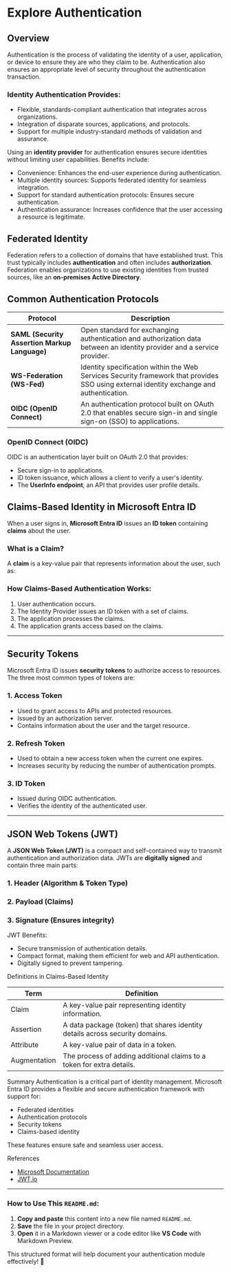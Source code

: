 # Explore Authentication

## Overview
Authentication is the process of validating the identity of a user, application, or device to ensure they are who they claim to be. Authentication also ensures an appropriate level of security throughout the authentication transaction.

### Identity Authentication Provides:
- Flexible, standards-compliant authentication that integrates across organizations.
- Integration of disparate sources, applications, and protocols.
- Support for multiple industry-standard methods of validation and assurance.

Using an **identity provider** for authentication ensures secure identities without limiting user capabilities. Benefits include:
- Convenience: Enhances the end-user experience during authentication.
- Multiple identity sources: Supports federated identity for seamless integration.
- Support for standard authentication protocols: Ensures secure authentication.
- Authentication assurance: Increases confidence that the user accessing a resource is legitimate.

## Federated Identity
Federation refers to a collection of domains that have established trust. This trust typically includes **authentication** and often includes **authorization**. Federation enables organizations to use existing identities from trusted sources, like an **on-premises Active Directory**.

## Common Authentication Protocols
| Protocol | Description |
|----------|------------|
| **SAML (Security Assertion Markup Language)** | Open standard for exchanging authentication and authorization data between an identity provider and a service provider. |
| **WS-Federation (WS-Fed)** | Identity specification within the Web Services Security framework that provides SSO using external identity exchange and authentication. |
| **OIDC (OpenID Connect)** | An authentication protocol built on OAuth 2.0 that enables secure sign-in and single sign-on (SSO) to applications. |

### OpenID Connect (OIDC)
OIDC is an authentication layer built on OAuth 2.0 that provides:
- Secure sign-in to applications.
- ID token issuance, which allows a client to verify a user's identity.
- The **UserInfo endpoint**, an API that provides user profile details.

## Claims-Based Identity in Microsoft Entra ID
When a user signs in, **Microsoft Entra ID** issues an **ID token** containing **claims** about the user.

### What is a Claim?
A **claim** is a key-value pair that represents information about the user, such as:

### How Claims-Based Authentication Works:
1. User authentication occurs.
2. The Identity Provider issues an ID token with a set of claims.
3. The application processes the claims.
4. The application grants access based on the claims.

---

## Security Tokens

Microsoft Entra ID issues **security tokens** to authorize access to resources. The three most common types of tokens are:

### 1. **Access Token**
- Used to grant access to APIs and protected resources.
- Issued by an authorization server.
- Contains information about the user and the target resource.

### 2. **Refresh Token**
- Used to obtain a new access token when the current one expires.
- Increases security by reducing the number of authentication prompts.

### 3. **ID Token**
- Issued during OIDC authentication.
- Verifies the identity of the authenticated user.

---

## JSON Web Tokens (JWT)

A **JSON Web Token (JWT)** is a compact and self-contained way to transmit authentication and authorization data. JWTs are **digitally signed** and contain three main parts:

### **1. Header (Algorithm & Token Type)**

### 2. Payload (Claims)

### 3. Signature (Ensures integrity)
JWT Benefits:
- Secure transmission of authentication details.
- Compact format, making them efficient for web and API authentication.
- Digitally signed to prevent tampering.

Definitions in Claims-Based Identity

| Term         | Definition                                                      |
|--------------|-----------------------------------------------------------------|
| Claim        | A key-value pair representing identity information.              |
| Assertion    | A data package (token) that shares identity details across security domains. |
| Attribute    | A key-value pair of data in a token.                            |
| Augmentation | The process of adding additional claims to a token for extra details. |

Summary
Authentication is a critical part of identity management. Microsoft Entra ID provides a flexible and secure authentication framework with support for:

- Federated identities
- Authentication protocols
- Security tokens
- Claims-based identity

These features ensure safe and seamless user access.

References
- [Microsoft Documentation](https://learn.microsoft.com/)
- [JWT.io](https://jwt.io/)

---

### How to Use This `README.md`:
1. **Copy and paste** this content into a new file named `README.md`.
2. **Save** the file in your project directory.
3. **Open** it in a Markdown viewer or a code editor like **VS Code** with Markdown Preview.

This structured format will help document your authentication module effectively! 🚀